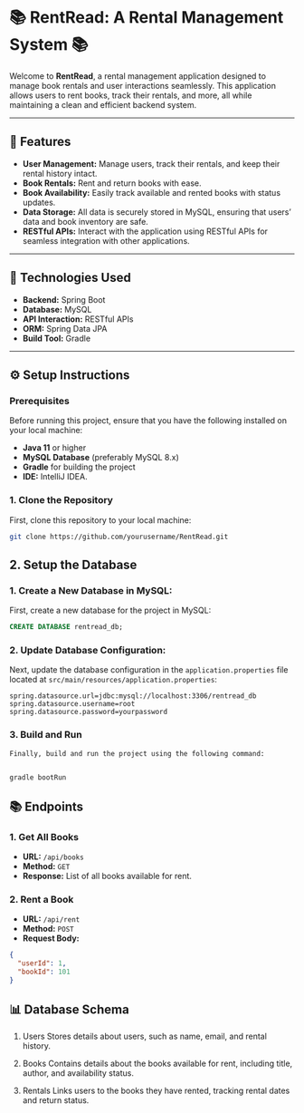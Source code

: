 # 📚 **RentRead: A Rental Management System** 📚

Welcome to **RentRead**, a rental management application designed to manage book rentals and user interactions seamlessly. This application allows users to rent books, track their rentals, and more, all while maintaining a clean and efficient backend system.

---

## 🌟 **Features**

- **User Management:** Manage users, track their rentals, and keep their rental history intact.
- **Book Rentals:** Rent and return books with ease.
- **Book Availability:** Easily track available and rented books with status updates.
- **Data Storage:** All data is securely stored in MySQL, ensuring that users’ data and book inventory are safe.
- **RESTful APIs:** Interact with the application using RESTful APIs for seamless integration with other applications.

---

## 📌 **Technologies Used**

- **Backend:** Spring Boot
- **Database:** MySQL
- **API Interaction:** RESTful APIs
- **ORM:** Spring Data JPA
- **Build Tool:** Gradle

---

## ⚙️ **Setup Instructions**

### Prerequisites

Before running this project, ensure that you have the following installed on your local machine:

- **Java 11** or higher
- **MySQL Database** (preferably MySQL 8.x)
- **Gradle** for building the project
- **IDE:** IntelliJ IDEA.

### 1. Clone the Repository

First, clone this repository to your local machine:

```bash
git clone https://github.com/yourusername/RentRead.git
```

## 2. **Setup the Database** 

### 1. **Create a New Database in MySQL:**
First, create a new database for the project in MySQL:

```sql
CREATE DATABASE rentread_db;
```

### 2. **Update Database Configuration:**
Next, update the database configuration in the `application.properties` file located at `src/main/resources/application.properties`:
```
spring.datasource.url=jdbc:mysql://localhost:3306/rentread_db
spring.datasource.username=root
spring.datasource.password=yourpassword

```
### 3. Build and Run
    
    Finally, build and run the project using the following command:
```bash

gradle bootRun

 ```

## 📚 **Endpoints**

### 1. **Get All Books**
- **URL:** `/api/books`
- **Method:** `GET`
- **Response:** List of all books available for rent.

### 2. **Rent a Book**
- **URL:** `/api/rent`
- **Method:** `POST`
- **Request Body:**
```json
{
  "userId": 1,
  "bookId": 101
}
```


## 📊 **Database Schema**
1. Users
   Stores details about users, such as name, email, and rental history.

2. Books
   Contains details about the books available for rent, including title, author, and availability status.

3. Rentals
   Links users to the books they have rented, tracking rental dates and return status.
